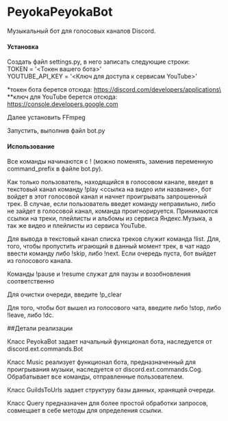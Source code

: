 # PeyokaPeyokaBot

Музыкальный бот для голосовых каналов Discord. 

#### Установка

Создать файл settings.py, в него записать следующие строки:\
TOKEN = '<Токен вашего бота>'\
YOUTUBE_API_KEY = '<Ключ для доступа к сервисам YouTube>'

*токен бота берется отсюда: https://discord.com/developers/applications\
**ключ для YouTube берется отсюда: https://console.developers.google.com

Далее установить FFmpeg

Запустить, выполнив файл bot.py

#### Использование 

Все команды начинаются с ! (можно поменять, заменив переменную command_prefix в файле bot.py).

Как только пользователь, находящийся в голосовом канале, введет в текстовый канал команду !play <ссылка на видео или название>,
бот войдет в этот голосовой канал и начнет проигрывать запрошенный трек.
В случае, если пользователь введет команду неправильно, либо не зайдет в голосовой канал, команда проигнорируется.
Принимаются ссылки на треки, плейлисты и альбомы из сервиса Яндекс.Музыка, а так же видео и плейлисты из сервиса YouTube.

Для вывода в текстовый канал списка треков служит команда !list.
Для, того, чтобы пропустить играющий в данный момент трек, в чат надо ввести команду либо !skip, либо !next.
Если очередь пуста, бот выйдет из голосового канала.

Команды !pause и !resume служат для паузы и возобновления соответственно

Для очистки очереди, введите !p_clear

Для того, чтобы бот вышел из голосового чата, введите либо !stop, либо !leave, либо !dc.

##Детали реализации

Класс PeyokaBot задает начальный функционал бота, наследуется от discord.ext.commands.Bot

Класс Music реализует функционал бота, предназначенный для проигрывания музыки, наследуется от discord.ext.commands.Cog. 
Обрабатывает все команды, отправленные пользователем.

Класс GuildsToUrls задает структуру базы данных, хранящей очереди.

Класс Query предназначен для более простой обработки запросов, совмещает в себе методы для определения ссылки.
